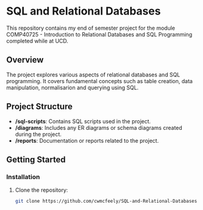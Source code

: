 # SQL and Relational Databases

This repository contains my end of semester project for the module COMP40725 - Introduction to Relational Databases and SQL Programming completed while at UCD.

## Overview

The project explores various aspects of relational databases and SQL programming. It covers fundamental concepts such as table creation, data manipulation, normalisarion and querying using SQL.

## Project Structure

- **/sql-scripts**: Contains SQL scripts used in the project.
- **/diagrams**: Includes any ER diagrams or schema diagrams created during the project.
- **/reports**: Documentation or reports related to the project.

## Getting Started

### Installation

1. Clone the repository:

   ```bash
   git clone https://github.com/cwmcfeely/SQL-and-Relational-Databases.git
